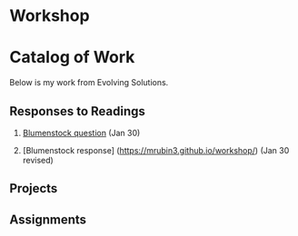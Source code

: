 # Workshop
# Catalog of Work
Below is my work from Evolving Solutions.
## Responses to Readings
1. [Blumenstock question](https://wicked-problems.github.io/workshop/blumenstock) (Jan 30)

2. [Blumenstock response] (https://mrubin3.github.io/workshop/) (Jan 30 revised)
## Projects
## Assignments
